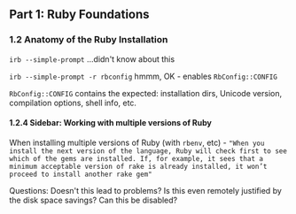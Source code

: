 ## Part 1: Ruby Foundations


### 1.2 Anatomy of the Ruby Installation

`irb --simple-prompt`  ...didn't know about this

`irb --simple-prompt -r rbconfig`  hmmm, OK - enables `RbConfig::CONFIG`

`RbConfig::CONFIG` contains the expected: installation dirs, Unicode version, compilation options, shell info, etc.

#### 1.2.4 Sidebar: Working with multiple versions of Ruby

When installing multiple versions of Ruby (with `rbenv`, etc) - `"When you install the next version of the language, Ruby will check first to see which of the gems are installed. If, for example, it sees that a minimum acceptable version of rake is already installed, it won’t proceed to install another rake gem"`

Questions: Doesn't this lead to problems? Is this even remotely justified by the disk space savings? Can this be disabled?
